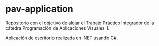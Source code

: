 # pav-application
Repositorio con el objetivo de alojar el Trabajo Práctico Integrador de la cátedra Programación de Aplicaciones Visuales 1. 

Aplicación de escritorio realizada en .NET usando C#.
